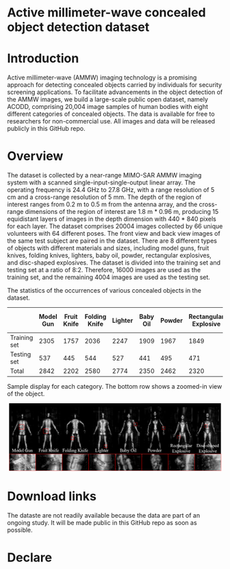 # Active millimeter-wave concealed object detection dataset
# Introduction

Active millimeter-wave (AMMW) imaging technology is a promising approach for detecting concealed objects carried by individuals for security screening applications. To facilitate advancements in the object detection of the AMMW images, we build a large-scale public open dataset, namely ACODD, comprising 20,004 image samples of human bodies with eight different categories of concealed objects. The data is available for free to researchers for non-commercial use. All images and data will be released publicly in this GitHub repo.


# Overview

The dataset is collected by a near-range MIMO-SAR AMMW imaging system with a scanned single-input-single-output linear array. The operating frequency is 24.4 GHz to 27.8 GHz, with a range resolution of 5 cm and a cross-range resolution of 5 mm. The depth of the region of interest ranges from 0.2 m to 0.5 m from the antenna array, and the cross-range dimensions of the region of interest are 1.8 m * 0.96 m, producing 15 equidistant layers of images in the depth dimension with 440 * 840 pixels for each layer. The dataset comprises 20004 images collected by 66 unique volunteers with 64 different poses. The front view and back view images of the same test subject are paired in the dataset. There are 8 different types of objects with different materials and sizes, including model guns, fruit knives, folding knives, lighters, baby oil, powder, rectangular explosives, and disc-shaped explosives. The dataset is divided into the training set and testing set at a ratio of 8:2. Therefore, 16000 images are used as the training set, and the remaining 4004 images are used as the testing set.

The statistics of the occurrences of various concealed objects in the dataset.

|  | Model Gun | Fruit <br> Knife | Folding <br> Knife | Lighter | Baby Oil | Powder | Rectangular <br> Explosive | Disc-shaped <br> Explosive | Total |
|---|---|---|---|---|---|---|---|---|---|
| Training set | 2305 | 1757 | 2036 | 2247 | 1909 | 1967 | 1849 | 1930 | 16000 |
| Testing set | 537 | 445 | 544 | 527 | 441 | 495 | 471 | 544 | 4004 |
| Total | 2842 | 2202 | 2580 | 2774 | 2350 | 2462 | 2320 | 2474 | 20004 |  


Sample display for each category. The bottom row shows a zoomed-in view of the object.

<img src=sample.svg width ='1000'>

# Download links

The dataste are not readily available because the data are part of an ongoing study. It will be made public in this GitHub repo as soon as possible.

# Declare
